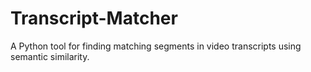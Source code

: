 # Transcript-Matcher
A Python tool for finding matching segments in video transcripts using semantic similarity.
